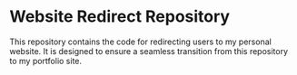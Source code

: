 # Website Redirect Repository

This repository contains the code for redirecting users to my personal website. It is designed to ensure a seamless transition from this repository to my portfolio site.

